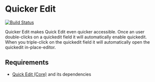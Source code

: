 # Quicker Edit

[![Build Status](https://travis-ci.org/szeidler/quicker_edit.svg?branch=8.x-1.x)](https://travis-ci.org/szeidler/quicker_edit)
  
Quicker Edit makes Quick Edit even quicker accessible. Once an user
double-clicks on a quickedit field it will automatically enable quickedit.
When you triple-click on the quickedit field it will automatically open
the quickedit in-place-editor.

## Requirements

* [Quick Edit (Core)](https://www.drupal.org/project/drupal) and its dependencies

